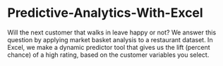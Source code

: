 # Predictive-Analytics-With-Excel
Will the next customer that walks in leave happy or not? We answer this question by applying market basket analysis to a restaurant dataset. In Excel, we make a dynamic predictor tool that gives us the lift (percent chance) of a high rating, based on the customer variables you select.
